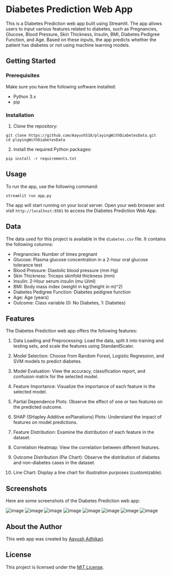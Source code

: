 # Diabetes Prediction Web App

This is a Diabetes Prediction web app built using Streamlit. The app allows users to input various features related to diabetes, such as Pregnancies, Glucose, Blood Pressure, Skin Thickness, Insulin, BMI, Diabetes Pedigree Function, and Age. Based on these inputs, the app predicts whether the patient has diabetes or not using machine learning models.

## Getting Started

### Prerequisites

Make sure you have the following software installed:

- Python 3.x
- pip

### Installation

1. Clone the repository:

```
git clone https://github.com/Aayush518/playingWithDiabetesData.git
cd playingWithDiabetesData
```

2. Install the required Python packages:

```
pip install -r requirements.txt
```

## Usage

To run the app, use the following command:

```
streamlit run app.py
```

The app will start running on your local server. Open your web browser and visit `http://localhost:8501` to access the Diabetes Prediction Web App.

## Data

The data used for this project is available in the `diabetes.csv` file. It contains the following columns:

- Pregnancies: Number of times pregnant
- Glucose: Plasma glucose concentration in a 2-hour oral glucose tolerance test
- Blood Pressure: Diastolic blood pressure (mm Hg)
- Skin Thickness: Triceps skinfold thickness (mm)
- Insulin: 2-Hour serum insulin (mu U/ml)
- BMI: Body mass index (weight in kg/(height in m)^2)
- Diabetes Pedigree Function: Diabetes pedigree function
- Age: Age (years)
- Outcome: Class variable (0: No Diabetes, 1: Diabetes)

## Features

The Diabetes Prediction web app offers the following features:

1. Data Loading and Preprocessing: Load the data, split it into training and testing sets, and scale the features using StandardScaler.

2. Model Selection: Choose from Random Forest, Logistic Regression, and SVM models to predict diabetes.

3. Model Evaluation: View the accuracy, classification report, and confusion matrix for the selected model.

4. Feature Importance: Visualize the importance of each feature in the selected model.

5. Partial Dependence Plots: Observe the effect of one or two features on the predicted outcome.

6. SHAP (SHapley Additive exPlanations) Plots: Understand the impact of features on model predictions.

7. Feature Distribution: Examine the distribution of each feature in the dataset.

8. Correlation Heatmap: View the correlation between different features.

9. Outcome Distribution (Pie Chart): Observe the distribution of diabetes and non-diabetes cases in the dataset.

10. Line Chart: Display a line chart for illustration purposes (customizable).

## Screenshots

Here are some screenshots of the Diabetes Prediction web app:

![image](https://github.com/Aayush518/playingWithDiabetesData/assets/77236863/b4f7125b-7f90-4314-a165-ca31d7cbcbce)
![image](https://github.com/Aayush518/playingWithDiabetesData/assets/77236863/f1410b7d-8d93-418a-9014-54b30c7fda7b)
![image](https://github.com/Aayush518/playingWithDiabetesData/assets/77236863/b6485842-d5c7-4314-967a-0a5eb4666d1d)
![image](https://github.com/Aayush518/playingWithDiabetesData/assets/77236863/e490d839-3239-470b-b81a-7c6643297068)
![image](https://github.com/Aayush518/playingWithDiabetesData/assets/77236863/e0c507f6-8d62-42a8-9642-96507c08f2d5)
![image](https://github.com/Aayush518/playingWithDiabetesData/assets/77236863/6d323633-78f8-4ca0-a09e-b164297f415c)
![image](https://github.com/Aayush518/playingWithDiabetesData/assets/77236863/32d89705-c01a-4ae7-a24c-73442a9c9aeb)
![image](https://github.com/Aayush518/playingWithDiabetesData/assets/77236863/35d0fd69-b89c-4824-9d68-580b9fc133ea)








## About the Author

This web app was created by [Aayush Adhikari](https://github.com/Aayush518).

## License

This project is licensed under the [MIT License](LICENSE).
